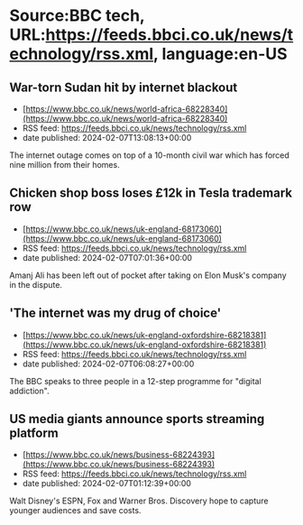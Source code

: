 # Source:BBC tech, URL:https://feeds.bbci.co.uk/news/technology/rss.xml, language:en-US

## War-torn Sudan hit by internet blackout
 - [https://www.bbc.co.uk/news/world-africa-68228340](https://www.bbc.co.uk/news/world-africa-68228340)
 - RSS feed: https://feeds.bbci.co.uk/news/technology/rss.xml
 - date published: 2024-02-07T13:08:13+00:00

The internet outage comes on top of a 10-month civil war which has forced nine million from their homes.

## Chicken shop boss loses £12k in Tesla trademark row
 - [https://www.bbc.co.uk/news/uk-england-68173060](https://www.bbc.co.uk/news/uk-england-68173060)
 - RSS feed: https://feeds.bbci.co.uk/news/technology/rss.xml
 - date published: 2024-02-07T07:01:36+00:00

Amanj Ali has been left out of pocket after taking on Elon Musk's company in the dispute.

## 'The internet was my drug of choice'
 - [https://www.bbc.co.uk/news/uk-england-oxfordshire-68218381](https://www.bbc.co.uk/news/uk-england-oxfordshire-68218381)
 - RSS feed: https://feeds.bbci.co.uk/news/technology/rss.xml
 - date published: 2024-02-07T06:08:27+00:00

The BBC speaks to three people in a 12-step programme for "digital addiction".

## US media giants announce sports streaming platform
 - [https://www.bbc.co.uk/news/business-68224393](https://www.bbc.co.uk/news/business-68224393)
 - RSS feed: https://feeds.bbci.co.uk/news/technology/rss.xml
 - date published: 2024-02-07T01:12:39+00:00

Walt Disney's ESPN, Fox and Warner Bros. Discovery hope to capture younger audiences and save costs.

